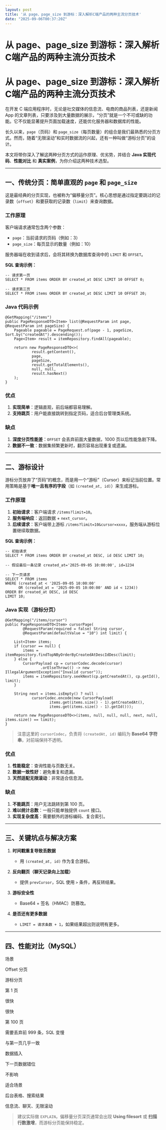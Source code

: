 ```yaml
---
layout: post
title: '从 page、page_size 到游标：深入解析C端产品的两种主流分页技术'
date: "2025-09-06T00:37:20Z"
---
```

从 page、page\_size 到游标：深入解析C端产品的两种主流分页技术
=======================================

从 page、page\_size 到游标：深入解析C端产品的两种主流分页技术
=======================================

在开发 C 端应用程序时，无论是社交媒体的信息流、电商的商品列表，还是新闻 App 的文章列表，只要涉及到大量数据的展示，“分页”就是一个不可或缺的功能。它不仅能显著提升页面加载速度，还能优化服务器和数据库的性能。

长久以来，`page`（页码）和 `page_size`（每页数量）的组合是我们最熟悉的分页方式。然而，随着“无限滚动”和实时数据流的兴起，还有一种叫做“游标分页”的设计。

本文将带你深入了解这两种分页方式的运作原理、优劣势，并结合 **Java 实现代码**、**性能对比** 和 **真实案例**，为你介绍这两种技术选型。

* * *

一、传统分页：简单直观的 `page` 和 `page_size`
---------------------------------

这是最经典的分页实现，也被称为“偏移量分页”。核心思想是通过指定要跳过的记录数（`offset`）和要获取的记录数（`limit`）来查询数据。

### 工作原理

客户端请求通常包含两个参数：

*   `page`：当前请求的页码（例如：3）
*   `page_size`：每页显示的数量（例如：10）

服务器端在收到请求后，会将其转换为数据库查询中的 `LIMIT` 和 `OFFSET`。

**SQL 查询示例：**

    -- 请求第一页
    SELECT * FROM items ORDER BY created_at DESC LIMIT 10 OFFSET 0;
    
    -- 请求第三页
    SELECT * FROM items ORDER BY created_at DESC LIMIT 10 OFFSET 20;
    

### Java 代码示例

    @GetMapping("/items")
    public PageResponseDTO<Item> list(@RequestParam int page, @RequestParam int pageSize) {
        Pageable pageable = PageRequest.of(page - 1, pageSize, Sort.by("createdAt").descending());
        Page<Item> result = itemRepository.findAll(pageable);
    
        return new PageResponseDTO<>(
                result.getContent(),
                page,
                pageSize,
                result.getTotalElements(),
                null, null,
                result.hasNext()
        );
    }
    

### 优点

1.  **实现简单**：逻辑直观，前后端都容易理解。
2.  **支持跳页**：用户能直接跳转到指定页码，适合后台管理类系统。

### 缺点

1.  **深度分页性能差**：`OFFSET` 会丢弃前面大量数据，1000 页以后性能急剧下降。
2.  **数据不一致**：数据集频繁更新时，翻页容易出现重复或遗漏。

* * *

二、游标设计
------

游标分页放弃了“页码”的概念，而是用一个“游标”（Cursor）来标记当前位置。常用策略是基于**唯一且有序的字段**（如 `(created_at, id)`）来生成游标。

### 工作原理

1.  **初始请求**：客户端请求 `/items?limit=10`。
2.  **服务端响应**：返回数据 + `next_cursor`。
3.  **后续请求**：客户端带上游标 `/items?limit=10&cursor=xxxx`，服务端从游标位置继续取数据。

**SQL 查询示例：**

    -- 初始请求
    SELECT * FROM items ORDER BY created_at DESC, id DESC LIMIT 10;
    
    -- 假设最后一条记录 created_at='2025-09-05 10:00:00', id=1234
    
    -- 下一页请求
    SELECT * FROM items
    WHERE (created_at < '2025-09-05 10:00:00'
          OR (created_at = '2025-09-05 10:00:00' AND id < 1234))
    ORDER BY created_at DESC, id DESC
    LIMIT 10;
    

### Java 实现（游标分页）

    @GetMapping("/items/cursor")
    public PageResponseDTO<Item> cursorPage(
            @RequestParam(required = false) String cursor,
            @RequestParam(defaultValue = "10") int limit) {
    
        List<Item> items;
        if (cursor == null) {
            items = itemRepository.findTopNByOrderByCreatedAtDescIdDesc(limit);
        } else {
            CursorPayload cp = cursorCodec.decode(cursor)
                    .orElseThrow(() -> new IllegalArgumentException("Invalid cursor"));
            items = itemRepository.seekNext(cp.getCreatedAt(), cp.getId(), limit);
        }
    
        String next = items.isEmpty() ? null :
                cursorCodec.encode(new CursorPayload(
                        items.get(items.size() - 1).getCreatedAt(),
                        items.get(items.size() - 1).getId()));
    
        return new PageResponseDTO<>(items, null, null, null, next, null, items.size() == limit);
    }
    

> 注意这里的 `cursorCodec`，负责将 `(createdAt, id)` 编码为 **Base64 字符串**，对前端保持不透明。

### 优点

1.  **性能稳定**：查询性能与页数无关。
2.  **数据一致性好**：避免重复和遗漏。
3.  **天然适配无限滚动**：非常适合信息流。

### 缺点

1.  **不能跳页**：用户无法跳转到第 100 页。
2.  **难以统计总数**：一般只能单独提供 `count` 接口。
3.  **实现复杂度高**：需要额外的游标编码、复合索引。

* * *

三、关键坑点与解决方案
-----------

1.  **时间戳重复导致丢数据**
    
    *   用 `(created_at, id)` 作为复合游标。
2.  **反向翻页（聊天记录向上加载）**
    
    *   提供 `prevCursor`，SQL 使用 `>` 条件，再反转结果。
3.  **游标安全性**
    
    *   Base64 + 签名（HMAC）防篡改。
4.  **是否还有更多数据**
    
    *   `LIMIT = 请求条数 + 1`，如果结果超出则说明有更多。

* * *

四、性能对比（MySQL）
-------------

场景

Offset 分页

游标分页

第 1 页

很快

很快

第 100 页

需要丢弃前 999 条，SQL 变慢

与第一页几乎一致

数据插入

下一页数据错位

不影响

适合场景

后台表格、搜索结果

信息流、聊天、无限滚动

> 建议实际做 `EXPLAIN`，偏移量分页深页通常会出现 **Using filesort** 或 **扫描行数激增**，而游标分页能保持稳定。